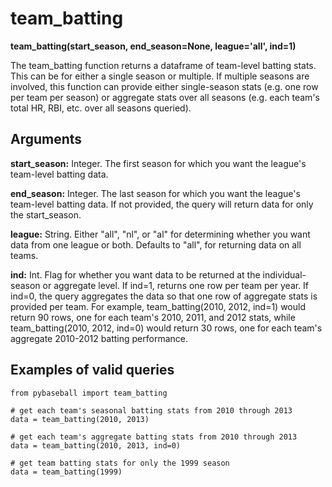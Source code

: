 # team_batting

__team_batting(start_season, end_season=None, league='all', ind=1)__

The team_batting function returns a dataframe of team-level batting stats. This can be for either a single season or multiple. If multiple seasons are involved, this function can provide either single-season stats (e.g. one row per team per season) or aggregate stats over all seasons (e.g. each team's total HR, RBI, etc. over all seasons queried). 

## Arguments
__start_season:__ Integer. The first season for which you want the league's team-level batting data.

__end_season:__ Integer. The last season for which you want the league's team-level batting data. If not provided, the query will return data for only the start_season.  

__league:__ String. Either "all", "nl", or "al" for determining whether you want data from one league or both. Defaults to "all", for returning data on all teams. 

__ind:__ Int. Flag for whether you want data to be returned at the individual-season or aggregate level. If ind=1, returns one row per team per year. If ind=0, the query aggregates the data so that one row of aggregate stats is provided per team. For example, team_batting(2010, 2012, ind=1) would return 90 rows, one for each team's 2010, 2011, and 2012 stats, while team_batting(2010, 2012, ind=0) would return 30 rows, one for each team's aggregate 2010-2012 batting performance.

## Examples of valid queries

~~~~
from pybaseball import team_batting

# get each team's seasonal batting stats from 2010 through 2013
data = team_batting(2010, 2013)

# get each team's aggregate batting stats from 2010 through 2013
data = team_batting(2010, 2013, ind=0)

# get team batting stats for only the 1999 season
data = team_batting(1999)
~~~~
